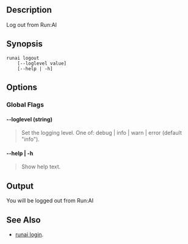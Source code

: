## Description

Log out from Run:AI

## Synopsis

``` shell
runai logout 
    [--loglevel value]
    [--help | -h]
```

## Options

### Global Flags

#### --loglevel (string)
>  Set the logging level. One of: debug | info | warn | error (default "info").

#### --help | -h
>  Show help text.

## Output

You will be logged out from Run:AI

## See Also

*   [runai login](./runai-login.md).